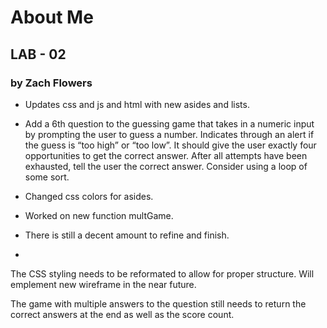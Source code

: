 # About Me

## LAB - 02

### by Zach Flowers

- Updates css and js and html with new asides and lists. 

- Add a 6th question to the guessing game that takes in a numeric input by prompting the user to guess a number.
Indicates through an alert if the guess is “too high” or “too low”.
It should give the user exactly four opportunities to get the correct answer.
After all attempts have been exhausted, tell the user the correct answer. Consider using a loop of some sort.

- Changed css colors for asides.
- Worked on new function multGame.
- There is still a decent amount to refine and finish.
-

The CSS styling needs to be reformated to allow for proper structure. Will emplement new wireframe in the near future. 

The game with multiple answers to the question still needs to return the correct answers at the end as well as the score count. 
